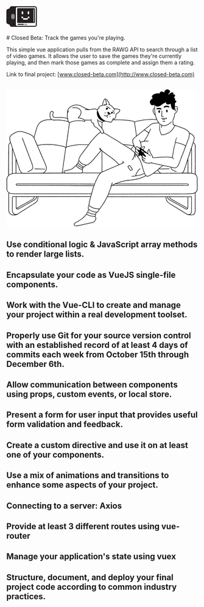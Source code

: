 <img src="src/assets/images/logo.png" width="80">
<br/><br/>
# Closed Beta: Track the games you're playing.

This simple vue application pulls from the RAWG API to search through a list of video games. It allows the user to save the games they're currently playing, and then mark those games as complete and assign them a rating.

Link to final project: [www.closed-beta.com](http://www.closed-beta.com)

<br/>
<img src="src/assets/images/home-illustration-white.png" width="590">
<br/>

## Use conditional logic & JavaScript array methods to render large lists.


## Encapsulate your code as VueJS single-file components.


## Work with the Vue-CLI to create and manage your project within a real development toolset.


## Properly use Git for your source version control with an established record of at least 4 days of commits each week from October 15th through December 6th.


## Allow communication between components using props, custom events, or local store.


## Present a form for user input that provides useful form validation and feedback.


## Create a custom directive and use it on at least one of your components.


## Use a mix of animations and transitions to enhance some aspects of your project.


## Connecting to a server: Axios


## Provide at least 3 different routes using vue-router


## Manage your application's state using vuex


## Structure, document, and deploy your final project code according to common industry practices.

